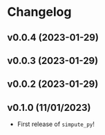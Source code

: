 # Changelog

<!--next-version-placeholder-->

## v0.0.4 (2023-01-29)


## v0.0.3 (2023-01-29)


## v0.0.2 (2023-01-29)


## v0.1.0 (11/01/2023)

- First release of `simpute_py`!